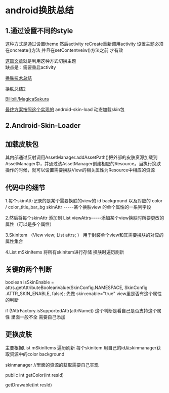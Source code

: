 # android换肤总结 #
## 1.通过设置不同的style  ## 
这种方式是通过设置theme 然后activity reCreate重新调用activity
设置主题必须在oncreate()方法  并且在setContentveiw()方法之前 才有效

[这篇文章](http://blog.csdn.net/u010687392/article/details/48088571)就是利用这种方式切换主题   
缺点是：需要重启activity

[换肤技术总结](http://blog.zhaiyifan.cn/2015/09/10/Android%E6%8D%A2%E8%82%A4%E6%8A%80%E6%9C%AF%E6%80%BB%E7%BB%93/)

[换肤总结2](http://www.jianshu.com/p/3d59ee0ad433)

[Bilibili/MagicaSakura](https://github.com/Bilibili/MagicaSakura)

[最终方案按照这个实现的](http://www.jianshu.com/p/8c4b2171fa8c) android-skin-load 动态加载skin包 
## 2.Android-Skin-Loader ##

## 加载皮肤包 ##
 其内部通过反射调用AssetManager.addAssetPath()把外部的皮肤资源加载到AssetManager中，并通过该AssetManager创建相应的Resource。当执行换肤操作的时候，就可以设置需要换肤View的相关属性为Resource中相应的资源

## 代码中的细节 ##

1.每个skinAttr记录的是某个需要换肤的view的 id  background 以及对应的 color / color_title_bar_bg    skinAttr -----某个换肤view 的单个属性的一系列字段

2.然后将每个skinAttr 添加到 List<SkinAttr> viewAttrs-----添加某个view换肤时所要更改的属性（可以是多个属性）

3.SkinItem （View view; List<SkinAttr> attrs;  ） 用于封装单个view和其需要换肤的对应的属性集合

4.List<SkinItem> mSkinItems 将所有skinitem进行存储 换肤时遍历刷新


## 关键的两个判断  ##

boolean isSkinEnable = attrs.getAttributeBooleanValue(SkinConfig.NAMESPACE, SkinConfig
                .ATTR_SKIN_ENABLE, false);
先做 skin:enable="true"  view里是否有这个属性的判断

 if (!AttrFactory.isSupportedAttr(attrName)) 这个判断是看自己是否支持这个属性 里面一般不全 需要自己添加

## 更换皮肤 ##
主要根据List<SkinItem> mSkinItems 遍历刷新 每个skinitem 用自己的id从skinmanager获取资源中的color background 

skinmanager //里面的资源的获取需要自己实现 

public int getColor(int resId)
 
getDrawable(int resId)



